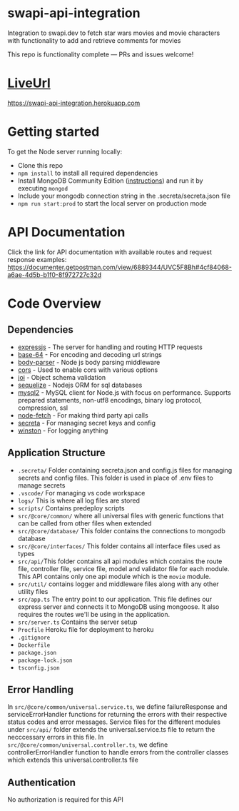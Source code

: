 # swapi-api-integration
Integration to swapi.dev to fetch star wars movies and movie characters with functionality to add and retrieve comments for movies

This repo is functionality complete — PRs and issues welcome!

# [LiveUrl](https://swapi-api-integration.herokuapp.com) 
https://swapi-api-integration.herokuapp.com


# Getting started

To get the Node server running locally:

- Clone this repo
- `npm install` to install all required dependencies
- Install MongoDB Community Edition ([instructions](https://docs.mongodb.com/manual/installation/#tutorials)) and run it by executing `mongod`
- Include your mongodb connection string in the .secreta/secreta.json file
- `npm run start:prod` to start the local server on production mode

# API Documentation
Click the link for API documentation with available routes and request response examples: https://documenter.getpostman.com/view/6889344/UVC5F8Bh#4cf84068-a6ae-4d5b-b1f0-8f972727c32d

# Code Overview

## Dependencies

- [expressjs](https://github.com/expressjs/express) - The server for handling and routing HTTP requests
- [base-64](github.com/mathiasbynens/base64) - For encoding and decoding url strings
- [body-parser](github.com/expressjs/body-parser) - Node js body parsing middleware
- [cors](github.com/expressjs/cors) - Used to enable cors with various options
- [joi](github.com/sideway/joi) - Object schema validation
- [sequelize](github.com/sequelize/sequelize) - Nodejs ORM for sql databases
- [mysql2](github.com/sidorares/node-mysql2) - MySQL client for Node.js with focus on performance. Supports prepared statements, non-utf8 encodings, binary log protocol, compression, ssl 
- [node-fetch](github.com/node-fetch/node-fetch) - For making third party api calls
- [secreta](https://www.npmjs.com/package/secreta) - For managing secret keys and config
- [winston](github.com/winstonjs/winston) - For logging anything

## Application Structure

- `.secreta/` Folder containing secreta.json and config.js files for managing secrets and config files. This folder is used in place of .env files to manage secrets
- `.vscode/` For managing vs code workspace
- `logs/` This is where all log files are stored
- `scripts/` Contains predeploy scripts
- `src/@core/common/` where all universal files with generic functions that can be called from other files when extended
- `src/@core/database/` This folder contains the connections to mongodb database
- `src/@core/interfaces/` This folder contains all interface files used as types
- `src/api/`This folder contains all api modules which contains the route file, controller file, service file, model and validator file for each module. This API contains only one api module which is the `movie` module.
- `src/util/` contains logger and middleware files along with any other utility files
- `src/app.ts` The entry point to our application. This file defines our express server and connects it to MongoDB using mongoose. It also requires the routes we'll be using in the application.
- `src/server.ts` Contains the server setup
- `Procfile` Heroku file for deployment to heroku
- `.gitignore`
- `Dockerfile`
- `package.json`
- `package-lock.json`
- `tsconfig.json`

## Error Handling

In `src/@core/common/universal.service.ts`, we define failureResponse and serviceErrorHandler functions for returning the errors with their respective status codes and error messages. Service files for the different modules under `src/api/` folder extends the universal.service.ts file to return the necccessary errors in this file.
In `src/@core/common/universal.controller.ts`, we define controllerErrorHandler function to handle errors from the controller classes which extends this universal.controller.ts file

## Authentication
No authorization is required for this API


<br />
